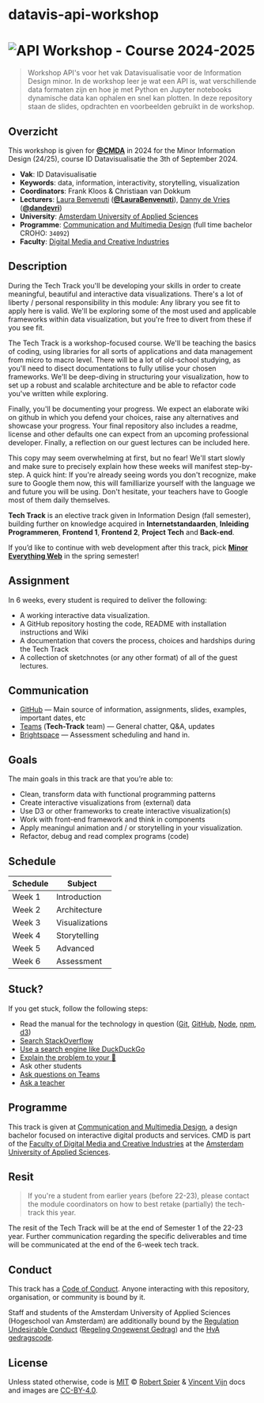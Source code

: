 # datavis-api-workshop

# ![API Workshop - Course 2024-2025][banner]

> Workshop API's voor het vak Datavisualisatie voor de Information Design minor. In de workshop leer je wat een API is, wat verschillende data formaten zijn en hoe je met Python en Jupyter notebooks dynamische data kan ophalen en snel kan plotten. In deze repository staan de slides, opdrachten en voorbeelden gebruikt in de workshop.

## Overzicht

This workshop is given for [**@CMDA**][cmda] in 2024 for the Minor Information Design (24/25), course ID Datavisualisatie the 3th of September 2024.

- **Vak**: ID Datavisualisatie
- **Keywords**: data, information, interactivity, storytelling, visualization
- **Coordinators**: Frank Kloos & Christiaan van Dokkum
- **Lecturers**: [Laura Benvenuti][laura-gh] ([**@LauraBenvenuti**][laura-gh]), [Danny de Vries][dandevri-gh] ([**@dandevri**][dandevri-gh])
- **University**: [Amsterdam University of Applied Sciences][university]
- **Programme**: [Communication and Multimedia Design][cmda] (full time bachelor CROHO: `34092`)
- **Faculty**: [Digital Media and Creative Industries][faculty]

## Description

During the Tech Track you'll be developing your skills in order to create meaningful, beautiful and interactive data visualizations. There's a lot of liberty / personal responsibility in this module: Any library you see fit to apply here is valid. We'll be exploring some of the most used and applicable frameworks within data visualization, but you're free to divert from these if you see fit.

The Tech Track is a workshop-focused course. We'll be teaching the basics of coding, using libraries for all sorts of applications and data management from micro to macro level. There will be a lot of old-school studying, as you'll need to disect documentations to fully utilise your chosen frameworks. We'll be deep-diving in structuring your visualization, how to set up a robust and scalable architecture and be able to refactor code you've written while exploring.

Finally, you'll be documenting your progress. We expect an elaborate wiki on github in which you defend your choices, raise any alternatives and showcase your progress. Your final repository also includes a readme, license and other defaults one can expect from an upcoming professional developer. Finally, a reflection on our guest lectures can be included here.

This copy may seem overwhelming at first, but no fear! We'll start slowly and make sure to precisely explain how these weeks will manifest step-by-step. A quick hint: If you're already seeing words you don't recognize, make sure to Google them now, this will familliarize yourself with the language we and future you will be using. Don't hesitate, your teachers have to Google most of them daily themselves.

**Tech Track** is an elective track given in Information
Design (fall semester), building further on knowledge acquired in
**Internetstandaarden**, **Inleiding Programmeren**, **Frontend 1**,
**Frontend 2**, **Project Tech** and **Back-end**.

If you’d like to continue with web development after this track, pick
[**Minor Everything Web**][minor] in the spring semester!

## Assignment

In 6 weeks, every student is required to deliver the following:

- A working interactive data visualization.
- A GitHub repository hosting the code, README with installation instructions and Wiki
- A documentation that covers the process, choices and hardships during the Tech Track
- A collection of sketchnotes (or any other format) of all of the guest lectures.

## Communication

- [GitHub][github]
  — Main source of information, assignments, slides, examples, important dates, etc
- [Teams][] (**Tech-Track** team)
  — General chatter, Q&A, updates
- [Brightspace][]
  — Assessment scheduling and hand in.

## Goals

The main goals in this track are that you’re able to:

- Clean, transform data with functional programming patterns
- Create interactive visualizations from (external) data
- Use D3 or other frameworks to create interactive visualization(s)
- Work with front-end framework and think in components
- Apply meaningul animation and / or storytelling in your visualization.
- Refactor, debug and read complex programs (code)

## Schedule

| Schedule | Subject        |
| -------- | -------------- |
| Week 1   | Introduction   |
| Week 2   | Architecture   |
| Week 3   | Visualizations |
| Week 4   | Storytelling   |
| Week 5   | Advanced       |
| Week 6   | Assessment     |

## Stuck?

If you get stuck, follow the following steps:

- Read the manual for the technology in question
  ([Git](https://git-scm.com/docs),
  [GitHub](https://guides.github.com),
  [Node](https://nodejs.org/api/),
  [npm](https://docs.npmjs.com),
  [d3](https://d3js.org))
- [Search StackOverflow](https://stackoverflow.com)
- [Use a search engine like DuckDuckGo](https://duckduckgo.com)
- [Explain the problem to your 🐤](https://rubberduckdebugging.com/)
- Ask other students
- [Ask questions on Teams][teams]
- [Ask a teacher][synopsis]

## Programme

This track is given at [Communication and Multimedia Design][bachelor], a
design bachelor focused on interactive digital products and services.
CMD is part of the [Faculty of Digital Media and Creative Industries][faculty]
at the [Amsterdam University of Applied Sciences][university].

## Resit

> If you're a student from earlier years (before 22-23), please contact the module coordinators on how to best retake (partially) the tech-track this year.

The resit of the Tech Track will be at the end of Semester 1 of the 22-23 year. Further communication regarding the specific deliverables and time will be communicated at the end of the 6-week tech track.

## Conduct

This track has a [Code of Conduct][coc].
Anyone interacting with this repository, organisation, or community is bound
by it.

Staff and students of the Amsterdam University of Applied Sciences (Hogeschool
van Amsterdam) are additionally bound by the [Regulation Undesirable
Conduct][ruc] ([Regeling Ongewenst Gedrag][rog]) and the [HvA gedragscode][hvagedrag].

## License

Unless stated otherwise, code is [MIT][mit] © [Robert Spier][roberrrt-s-gh] & [Vincent Vijn][vijnv-gh]
docs and images are [CC-BY-4.0][].

<!-- Definitions -->

[bachelor]: https://www.cmd-amsterdam.nl/english/
[faculty]: https://www.amsterdamuas.com/faculty/fdmci/faculty-of-digital-media-and-creative-industries.html
[university]: https://www.amsterdamuas.com
[coc]: CODE-OF-CONDUCT.md
[ruc]: https://www.amsterdamuas.com/practical-matters/algemeen/hva-breed/juridische-zaken/legal-affairs/regulation-undesirable-conduct/regulation-undesirable-conduct.html#anker-3-complaints-authority
[rog]: https://www.hva.nl/praktisch/algemeen/hva-breed/juridische-zaken/loket-beroep-bezwaar-en-klacht/regeling-ongewenst-gedrag/regeling-ongewenst-gedrag.html?origin=gbS4rg%2FDTZuxQ6lGVF%2BN1A
[hvagedrag]: https://www.hva.nl/over-de-hva/organisatie/goed-bestuur/gedragscode-van-de-hva/gedragscode-van-de-hva.html
[mit]: license.md#code
[cc-by-4.0]: license.md#documentation-and-images
[banner]: https://cmda-tt.github.io/course-20-21/img/banner.svg
[synopsis]: #synopsis
[cmda]: https://github.com/cmda
[roberrrt-s-gh]: https://github.com/roberrrt-s
[vijnv-gh]: https://github.com/vijnv
[laura-gh]: https://github.com/LauraBenvenuti
[dandevri-gh]: https://github.com/dandevri
[minor]: https://cmda.github.io/minor-everything-web/
[home]: https://github.com/cmda-tt
[github]: https://github.com/cmda-tt/course-23-24
[teams]: https://teams.microsoft.com/l/channel/19%3A002e8ba348e44a908e23b932ce5a4cfb%40thread.tacv2/Tech%20Track?groupId=fadcfb62-2f29-4793-b5bf-796c90b1b183&tenantId=0907bb1e-21fc-476f-8843-02d09ceb59a7
[Brightspace]: https://dlo.mijnhva.nl/d2l/home/536577
[lynda-portal]: https://www.linkedin.com/learning/login
